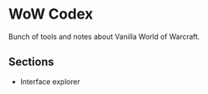 # WoW Codex

Bunch of tools and notes about Vanilla World of Warcraft.

## Sections

- Interface explorer

